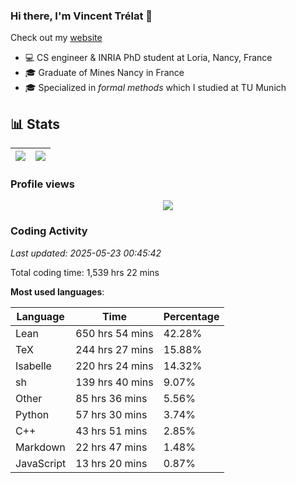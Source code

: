 ### Hi there, I'm Vincent Trélat 👋

Check out my [website](https://vtrelat.github.io)

-   💻 CS engineer & INRIA PhD student at Loria, Nancy, France
-   🎓 Graduate of Mines Nancy in France
-   🎓 Specialized in _formal methods_ which I studied at TU Munich

## 📊 **Stats**

| <img align="center" src="https://readme-stats.clckblog.space/api?username=VTrelat&show_icons=true&include_all_commits=true&theme=tokyonight&hide_border=true" /> | <img align="center" src="https://readme-stats.clckblog.space/api/top-langs/?username=VTrelat&layout=compact&theme=tokyonight&hide_border=true" /> |
| ---------------------------------------------------------------------------------------------------------------------------------------------------------------- | ------------------------------------------------------------------------------------------------------------------------------------------------- |

### Profile views

<p align="center">
 <img src="https://profile-counter.glitch.me/VTrelat/count.svg" />
</p>

<!--automations-->
### Coding Activity
_Last updated: 2025-05-23 00:45:42_

Total coding time: 1,539 hrs 22 mins

**Most used languages**:

| Language | Time | Percentage |
| ------------- | ------------- | ------------- |
| Lean | 650 hrs 54 mins | 42.28% |
| TeX | 244 hrs 27 mins | 15.88% |
| Isabelle | 220 hrs 24 mins | 14.32% |
| sh | 139 hrs 40 mins | 9.07% |
| Other | 85 hrs 36 mins | 5.56% |
| Python | 57 hrs 30 mins | 3.74% |
| C++ | 43 hrs 51 mins | 2.85% |
| Markdown | 22 hrs 47 mins | 1.48% |
| JavaScript | 13 hrs 20 mins | 0.87% |

